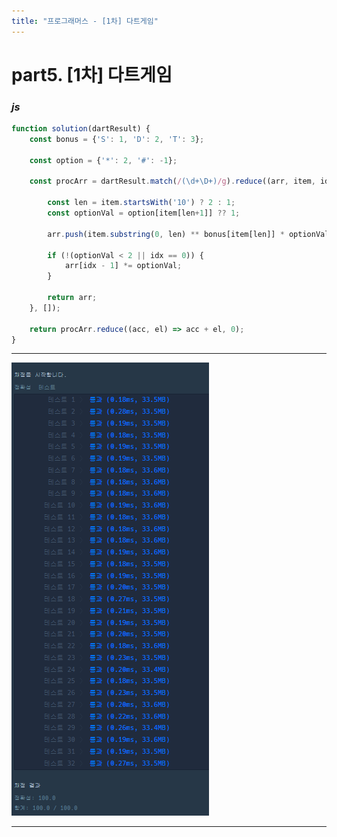 ```yaml
---
title: "프로그래머스 - [1차] 다트게임"
---
```



# __part5. [1차] 다트게임__


### _js_
```js 
function solution(dartResult) {
	const bonus = {'S': 1, 'D': 2, 'T': 3};

	const option = {'*': 2, '#': -1};

	const procArr = dartResult.match(/(\d+\D+)/g).reduce((arr, item, idx) => {

		const len = item.startsWith('10') ? 2 : 1;
		const optionVal = option[item[len+1]] ?? 1;

		arr.push(item.substring(0, len) ** bonus[item[len]] * optionVal);

		if (!(optionVal < 2 || idx == 0)) {
			arr[idx - 1] *= optionVal;
		}

		return arr;
	}, []);

	return procArr.reduce((acc, el) => acc + el, 0);
} 
```
<hr/>

![실행결과](/assets/img/2023-07-06-prog5.png)

<hr/>